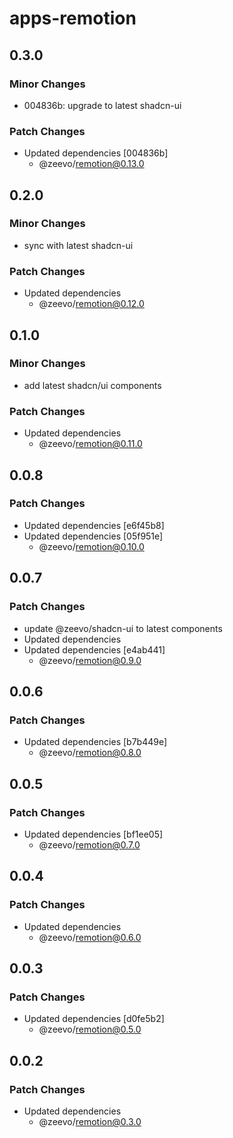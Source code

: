# apps-remotion

## 0.3.0

### Minor Changes

- 004836b: upgrade to latest shadcn-ui

### Patch Changes

- Updated dependencies [004836b]
  - @zeevo/remotion@0.13.0

## 0.2.0

### Minor Changes

- sync with latest shadcn-ui

### Patch Changes

- Updated dependencies
  - @zeevo/remotion@0.12.0

## 0.1.0

### Minor Changes

- add latest shadcn/ui components

### Patch Changes

- Updated dependencies
  - @zeevo/remotion@0.11.0

## 0.0.8

### Patch Changes

- Updated dependencies [e6f45b8]
- Updated dependencies [05f951e]
  - @zeevo/remotion@0.10.0

## 0.0.7

### Patch Changes

- update @zeevo/shadcn-ui to latest components
- Updated dependencies
- Updated dependencies [e4ab441]
  - @zeevo/remotion@0.9.0

## 0.0.6

### Patch Changes

- Updated dependencies [b7b449e]
  - @zeevo/remotion@0.8.0

## 0.0.5

### Patch Changes

- Updated dependencies [bf1ee05]
  - @zeevo/remotion@0.7.0

## 0.0.4

### Patch Changes

- Updated dependencies
  - @zeevo/remotion@0.6.0

## 0.0.3

### Patch Changes

- Updated dependencies [d0fe5b2]
  - @zeevo/remotion@0.5.0

## 0.0.2

### Patch Changes

- Updated dependencies
  - @zeevo/remotion@0.3.0
